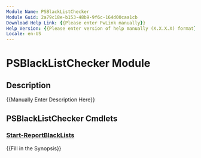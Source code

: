 ```yaml
---
Module Name: PSBlackListChecker
Module Guid: 2a79c18e-b153-48b9-9f6c-164d00caa1cb
Download Help Link: {{Please enter FwLink manually}}
Help Version: {{Please enter version of help manually (X.X.X.X) format}}
Locale: en-US
---
```


# PSBlackListChecker Module
## Description
{{Manually Enter Description Here}}

## PSBlackListChecker Cmdlets
### [Start-ReportBlackLists](Start-ReportBlackLists.md)
{{Fill in the Synopsis}}

